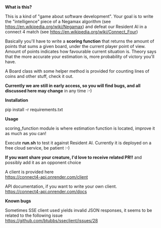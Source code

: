 **What is this?**

This is a kind of "game about software development".
Your goal is to write the "intelligence" piece of a Negamax algorithm (see https://en.wikipedia.org/wiki/Negamax) and defeat our Resident AI in a connect 4 match (see https://en.wikipedia.org/wiki/Connect_Four)

Basically you'll have to write a **scoring function** that returns the amount of points that sums a given board, under the current player point of view. Amount of points indicates how favourable current situation is.
Theory says that the more accurate your estimation is, more probability of victory you'll have.

A Board class with some helper method is provided for counting lines of coins and other stuff, check it out.

**Currently we are still in early access, so you will find bugs, and all discussed here may change** 
in any time :-)

**Installation**

pip install -r requirements.txt

**Usage**

scoring_function module is where estimation function is located, improve it as much as you can!

Execute **run.sh** to test it against Resident AI. Currently it is deployed on a free cloud service, be patient :-)

**If you want share your creature, I'd love to receive related PR!!**  and possibly add it as an opponent choice

A client is provided here             
https://connect4-api.onrender.com/client

API documentation, if you want to write your own client.  
https://connect4-api.onrender.com/docs

**Known bugs**

Sometimes SSE client used yields invalid JSON responses, it seems to be related to the following issue    
https://github.com/btubbs/sseclient/issues/28

